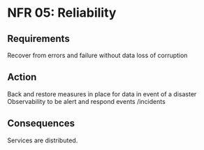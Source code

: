 # NFR 05: Reliability

## Requirements

Recover from errors and failure without data loss of corruption

## Action

Back and restore measures in place for data in event of a disaster
Observability to be alert and respond events /incidents

## Consequences

Services are distributed.
